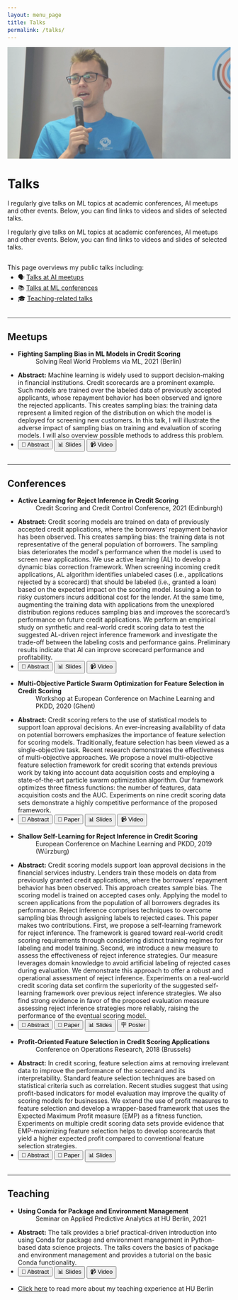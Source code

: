 ```yaml
---
layout: menu_page
title: Talks
permalink: /talks/
---
```


<script src="{{ base.url | prepend: site.url }}/assets/js/show_abstract.js"></script>

<div class="container">
  <div style="width:100%;height:0; padding-top:50%;position:relative;">
    <img src="../images/menu/photo_talks.jpg" style="width:100%; opacity:0.8; position:absolute; top:0; left:0">
  </div>  
  <div class="content">
    <h1>Talks</h1>
    <p><span class="cover-desc" style="color:var(--page-desc-color)">I regularly give talks on ML topics at academic conferences, AI meetups and other events. Below, you can find links to videos and slides of selected talks.</span></p>
  </div>
</div>

<p><span class="page-desc">I regularly give talks on ML topics at academic conferences, AI meetups and other events. Below, you can find links to videos and slides of selected talks.</span></p>


<!----------------------------------------------------------------------------->

<hr style="height:1px; visibility:hidden;" />

<div style="font-size: 100%;">

  <p>This page overviews my public talks including:</p>

  <ul style="margin-top: -10px;">
  <li> &#128483; <a href="#PART_1">Talks at AI meetups </a></li>
  <li> &#128218; <a href="#PART_2">Talks at ML conferences </a></li>
  <li> &#127891; <a href="#PART_3">Teaching-related talks </a></li>
  </ul>

</div>


<!----------------------------------------------------------------------------->

<hr style="height:1px; visibility:hidden;" />
<hr style="height:1px;border-width:0;color:rgb(50,50,50);background-color:rgb(50,50,50)">

<a id="PART_1"></a>

## Meetups

<ul>
    <li>
    <b>Fighting Sampling Bias in ML Models in Credit Scoring</b>
    <dd><bb>Solving Real World Problems via ML, 2021 (Berlin)</bb></dd>
    </li>
</ul>
<ul class="no-bullets">
  <span id="dots1"></span>
  <li><span id="abs1"><p></p><b>Abstract:</b> Machine learning is widely used to support decision-making in financial institutions. Credit scorecards are a prominent example. Such models are trained over the labeled data of previously accepted applicants, whose repayment behavior has been observed and ignore the rejected applicants. This creates sampling bias: the training data represent a limited region of the distribution on which the model is deployed for screening new customers. In this talk, I will illustrate the adverse impact of sampling bias on training and evaluation of scoring models. I will also overview possible methods to address this problem.</span></li>
  <li>
    <button class="btn" onclick="show_abstract(dots_id = 'dots1', abs_id = 'abs1', btn_id = 'b1')" id="b1">&#128220; Abstract</button>
    <button class="btn" onclick="window.open('https://kozodoi.me/talks/BMAM_2021.pdf')" type="button">&#128202; Slides</button>
    <button class="btn" onclick="window.open('https://youtu.be/S174yaYEifo')" type="button">&#128249; Video</button>
  </li>
</ul>
<p></p>


<!----------------------------------------------------------------------------->

<hr style="height:1px; visibility:hidden;" />
<hr style="height:1px;border-width:0;color:rgb(50,50,50);background-color:rgb(50,50,50)">

<a id="PART_2"></a>

## Conferences

<ul>
    <li>
    <b>Active Learning for Reject Inference in Credit Scoring</b>
    <dd><bb>Credit Scoring and Credit Control Conference, 2021 (Edinburgh)</bb></dd>
    </li>
</ul>
<ul class="no-bullets">
  <span id="dots2"></span>
  <li><span id="abs2"><p></p><b>Abstract:</b> Credit scoring models are trained on data of previously accepted credit applications, where the borrowers' repayment behavior has been observed. This creates sampling bias: the training data is not representative of the general population of borrowers. The sampling bias deteriorates the model's performance when the model is used to screen new applications. We use active learning (AL) to develop a dynamic bias correction framework. When screening incoming credit applications, AL algorithm identifies unlabeled cases (i.e., applications rejected by a scorecard) that should be labeled (i.e., granted a loan) based on the expected impact on the scoring model. Issuing a loan to risky customers incurs additional cost for the lender. At the same time, augmenting the training data with applications from the unexplored distribution regions reduces sampling bias and improves the scorecard’s performance on future credit applications. We perform an empirical study on synthetic and real-world credit scoring data to test the suggested AL-driven reject inference framework and investigate the trade-off between the labeling costs and performance gains. Preliminary results indicate that Al can improve scorecard performance and profitability.</span></li>
  <li>
    <button class="btn" onclick="show_abstract(dots_id = 'dots2', abs_id = 'abs2', btn_id = 'b2')" id="b2">&#128220; Abstract</button>
    <button class="btn" onclick="window.open('https://kozodoi.me/talks/CRC_2021.pdf')" type="button">&#128202; Slides</button>
    <button class="btn" onclick="window.open('https://youtu.be/sUM4B1YqkNk')" type="button">&#128249; Video</button>
  </li>
</ul>
<p></p>

<ul>
    <li>
    <b>Multi-Objective Particle Swarm Optimization for Feature Selection in Credit Scoring</b>
    <dd><bb>Workshop at European Conference on Machine Learning and PKDD, 2020 (Ghent)</bb></dd>
    </li>
</ul>
<ul class="no-bullets">
  <span id="dots3"></span>
  <li><span id="abs3"><p></p><b>Abstract:</b> Credit scoring refers to the use of statistical models to support loan approval decisions. An ever-increasing availability of data on potential borrowers emphasizes the importance of feature selection for scoring models. Traditionally, feature selection has been viewed as a single-objective task. Recent research demonstrates the effectiveness of multi-objective approaches. We propose a novel multi-objective feature selection framework for credit scoring that extends previous work by taking into account data acquisition costs and employing a state-of-the-art particle swarm optimization algorithm. Our framework optimizes three fitness functions: the number of features, data acquisition costs and the AUC. Experiments on nine credit scoring data sets demonstrate a highly competitive performance of the proposed framework.</span></li>
  <li>
    <button class="btn" onclick="show_abstract(dots_id = 'dots3', abs_id = 'abs3', btn_id = 'b3')" id="b3">&#128220; Abstract</button>
    <button class="btn" onclick="window.open('https://arxiv.org/pdf/2103.01907.pdf')" type="button">&#128214; Paper</button>
    <button class="btn" onclick="window.open('https://kozodoi.me/talks/ECML_2020.pdf')" type="button">&#128202; Slides</button>
    <button class="btn" onclick="window.open('https://youtu.be/zxRsGcFNWf0')" type="button">&#128249; Video</button>
  </li>
</ul>
<p></p>

<ul>
    <li>
    <b>Shallow Self-Learning for Reject Inference in Credit Scoring</b>
    <dd><bb>European Conference on Machine Learning and PKDD, 2019 (Würzburg)</bb></dd>
    </li>
</ul>
<ul class="no-bullets">
  <span id="dots4"></span>
  <li><span id="abs4"><p></p><b>Abstract:</b> Credit scoring models support loan approval decisions in the financial services industry. Lenders train these models on data from previously granted credit applications, where the borrowers’ repayment behavior has been observed. This approach creates sample bias. The scoring model is trained on accepted cases only. Applying the model to screen applications from the population of all borrowers degrades its performance. Reject inference comprises techniques to overcome sampling bias through assigning labels to rejected cases. This paper makes two contributions. First, we propose a self-learning framework for reject inference. The framework is geared toward real-world credit scoring requirements through considering distinct training regimes for labeling and model training. Second, we introduce a new measure to assess the effectiveness of reject inference strategies. Our measure leverages domain knowledge to avoid artificial labeling of rejected cases during evaluation. We demonstrate this approach to offer a robust and operational assessment of reject inference. Experiments on a real-world credit scoring data set confirm the superiority of the suggested self-learning framework over previous reject inference strategies. We also find strong evidence in favor of the proposed evaluation measure assessing reject inference strategies more reliably, raising the performance of the eventual scoring model.</span></li>
  <li>
    <button class="btn" onclick="show_abstract(dots_id = 'dots4', abs_id = 'abs4', btn_id = 'b4')" id="b4">&#128220; Abstract</button>
    <button class="btn" onclick="window.open('https://arxiv.org/pdf/1909.06108.pdf')" type="button">&#128214; Paper</button>
    <button class="btn" onclick="window.open('https://kozodoi.me/talks/ECML_2019.pdf')" type="button">&#128202; Slides</button>
    <button class="btn" onclick="window.open('https://kozodoi.me/talks/ECML_2019_poster.pdf')" type="button">&#129703; Poster</button>
  </li>
</ul>
<p></p>

<ul>
    <li>
    <b>Profit-Oriented Feature Selection in Credit Scoring Applications</b>
    <dd><bb>Conference on Operations Research, 2018 (Brussels)</bb></dd>
    </li>
</ul>
<ul class="no-bullets">
  <span id="dots5"></span>
  <li><span id="abs5"><p></p><b>Abstract:</b> In credit scoring, feature selection aims at removing irrelevant data to improve the performance of the scorecard and its interpretability. Standard feature selection techniques are based on statistical criteria such as correlation. Recent studies suggest that using profit-based indicators for model evaluation may improve the quality of scoring models for businesses. We extend the use of profit measures to feature selection and develop a wrapper-based framework that uses the Expected Maximum Profit measure (EMP) as a fitness function. Experiments on multiple credit scoring data sets provide evidence that EMP-maximizing feature selection helps to develop scorecards that yield a higher expected profit compared to conventional feature selection strategies.</span></li>
  <li>
    <button class="btn" onclick="show_abstract(dots_id = 'dots5', abs_id = 'abs5', btn_id = 'b5')" id="b5">&#128220; Abstract</button>
    <button class="btn" onclick="window.open('https://www.researchgate.net/publication/335485098_Profit-Oriented_Feature_Selection_in_Credit_Scoring_Applications')" type="button">&#128214; Paper</button>
    <button class="btn" onclick="window.open('https://kozodoi.me/talks/OR_2018.pdf')" type="button">&#128202; Slides</button>
  </li>
</ul>
<p></p>



<!----------------------------------------------------------------------------->

<hr style="height:1px; visibility:hidden;" />
<hr style="height:1px;border-width:0;color:rgb(50,50,50);background-color:rgb(50,50,50)">

<a id="PART_3"></a>

## Teaching

<ul>
    <li>
    <b>Using Conda for Package and Environment Management</b>
    <dd><bb>Seminar on Applied Predictive Analytics at HU Berlin, 2021</bb></dd>
    </li>
</ul>
<ul class="no-bullets">
  <span id="dots6"></span>
  <li><span id="abs6"><p></p><b>Abstract:</b> The talk provides a brief practical-driven introduction into using Conda for package and environment management in Python-based data science projects. The talks covers the basics of package and environment management and provides a tutorial on the basic Conda functionality.</span></li>
  <li>
    <button class="btn" onclick="show_abstract(dots_id = 'dots6', abs_id = 'abs6', btn_id = 'b6')" id="b6">&#128220; Abstract</button>
    <button class="btn" onclick="window.open('https://kozodoi.me/talks/APA_2021.pdf')" type="button">&#128202; Slides</button>
    <button class="btn" onclick="window.open('https://youtu.be/jraqbUMc4EU')" type="button">&#128249; Video</button>
  </li>
</ul>
<p></p>

<ul>
  <li>
    <a href="https://kozodoi.me/teaching/">Click here</a> to read more about my teaching experience at HU Berlin
  </li>
</ul>